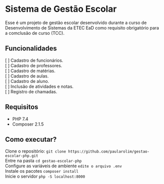 # Sistema de Gestão Escolar  
Esse é um projeto de gestão escolar desenvolvido durante a curso de Desenvolvimento de Sistemas da ETEC EaD como requisito obrigatório para a comclusão de curso (TCC).  

## Funcionalidades  
[ ] Cadastro de funcionários.  
[ ] Cadastro de professores.  
[ ] Cadastro de matérias.  
[ ] Cadastro de aulas.  
[ ] Cadastro de aluno.  
[ ] Inclusão de atividades e notas.  
[ ] Registro de chamadas.  

## Requisitos  
- PHP 7.4  
- Composer 2.1.5  

## Como executar?  
Clone o repositório: `` git clone https://github.com/paularolim/gestao-escolar-php.git ``  
Entre na pasta `` cd gestao-escolar-php ``  
Configure as variáveis de ambiente `` edite o arquivo .env ``  
Instale os pacotes `` composer install ``  
Inicie o servidor `` php -S localhost:8000 ``  